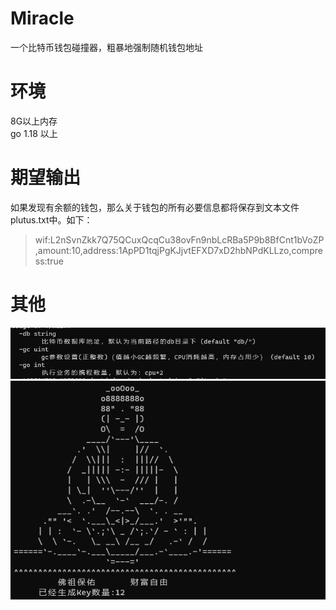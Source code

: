 # Miracle 
一个比特币钱包碰撞器，粗暴地强制随机钱包地址
# 环境
8G以上内存<br/>
go 1.18 以上

# 期望输出

如果发现有余额的钱包，那么关于钱包的所有必要信息都将保存到文本文件plutus.txt中。如下：
>wif:L2nSvnZkk7Q75QCuxQcqCu38ovFn9nbLcRBa5P9b8BfCnt1bVoZP,amount:10,address:1ApPD1tqjPgKJjvtEFXD7xD2hbNPdKLLzo,compress:true<br/>
# 其他
![image](https://github.com/fgmiracle/miracle_bitcoin/blob/main/projectimg/help.png)
![image](https://github.com/fgmiracle/miracle_bitcoin/blob/main/projectimg/run.png)

